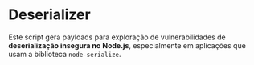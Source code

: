 # Deserializer
Este script gera payloads para exploração de vulnerabilidades de **deserialização insegura no Node.js**, especialmente em aplicações que usam a biblioteca `node-serialize`.
